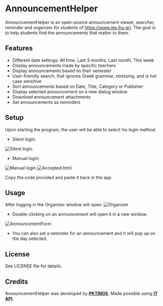 AnnouncementHelper
========
AnnouncementHelper is an open-source announcement viewer, searcher, reminder and organizer for students of https://www.iee.ihu.gr/.
The goal is to help students find the announcements that matter to them.

Features
------
* Different date settings: All time, Last 3 months, Last month, This week
* Display announcements made by specific teachers
* Display announcements based on their semester
* User-friendly search, that ignores Greek grammar, stressing, and is not case sensitive
* Sort announcements based on Date, Title, Category or Publisher
* Display selected announcement on a new dialog window
* Download announcement attachments
* Set announcements as reminders

Setup
------
Upon starting the program, the user will be able to select his login method.

* Silent login:

![Silent login](https://i.imgur.com/BmPXEWk.png)

* Manual login:

![Manual login](https://i.imgur.com/jnDAzaH.png)
![Accepted.html](https://i.imgur.com/FT2aHh4.png)

Copy the code provided and paste it back in the app

Usage
------
After logging in the Organizer window will open:
![Organizer](https://i.imgur.com/Gc0gmXK.png)

* Double-clicking on an announcement will open it in a new window.

![AnnouncementForm](https://i.imgur.com/C4jqx9K.png)

* You can also set a reminder for an announcement and it will pop up on the day selected.

License
------
See LICENSE file for details.

Credits
------
AnnouncementHelper was developed by **[PKTINOS](https://github.com/PKTINOS)**.
Made possible using **[IT API](https://github.com/apavlidi/IT_API)**.
